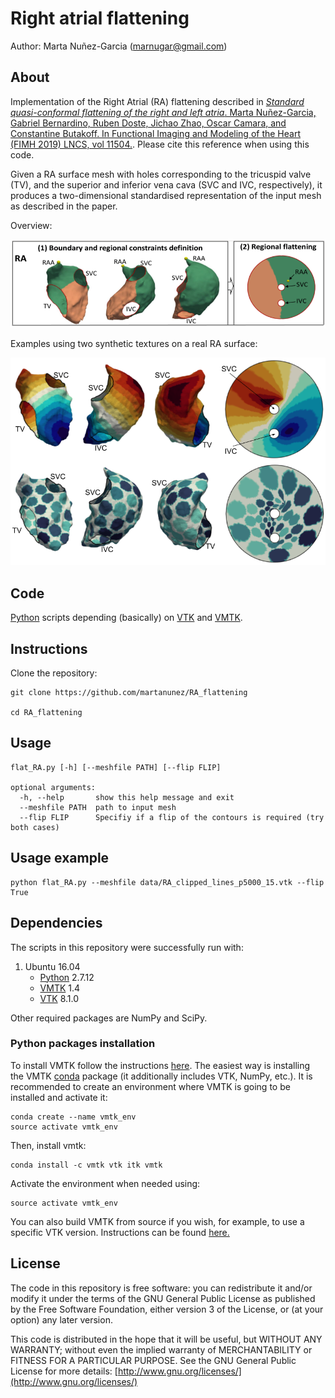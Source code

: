 # Right atrial flattening
Author: Marta Nuñez-Garcia (marnugar@gmail.com)

## About
Implementation of the Right Atrial (RA) flattening described in 
[*Standard quasi-conformal flattening of the right and left atria*. Marta Nuñez-Garcia, Gabriel Bernardino, Ruben Doste, Jichao Zhao, Oscar Camara, and Constantine Butakoff. In Functional Imaging and Modeling of the Heart (FIMH 2019) LNCS, vol 11504.](https://link.springer.com/chapter/10.1007%2F978-3-030-21949-9_10). Please cite this reference when using this code.

Given a RA surface mesh with holes corresponding to the tricuspid valve (TV), and the superior and inferior vena cava (SVC and IVC, respectively), it produces a two-dimensional standardised representation of the input mesh as described in the paper. 

Overview:

![Example image](https://github.com/martanunez/RA_flattening/blob/master/pipeline_RA.png)

Examples using two synthetic textures on a real RA surface:

![Examples](https://github.com/martanunez/RA_flattening/blob/master/syn_examples.png)

## Code
[Python](https://www.python.org/) scripts depending (basically) on [VTK](https://vtk.org/) and [VMTK](http://www.vmtk.org/). 


## Instructions
Clone the repository:
```
git clone https://github.com/martanunez/RA_flattening

cd RA_flattening
```

## Usage
```
flat_RA.py [-h] [--meshfile PATH] [--flip FLIP]

optional arguments:
  -h, --help       show this help message and exit
  --meshfile PATH  path to input mesh
  --flip FLIP      Specifiy if a flip of the contours is required (try both cases)

```

## Usage example
```
python flat_RA.py --meshfile data/RA_clipped_lines_p5000_15.vtk --flip True

```

## Dependencies
The scripts in this repository were successfully run with:
1. Ubuntu 16.04
    - [Python](https://www.python.org/) 2.7.12
    - [VMTK](http://www.vmtk.org/) 1.4
    - [VTK](https://vtk.org/) 8.1.0

  
Other required packages are NumPy and SciPy.  

### Python packages installation
To install VMTK follow the instructions [here](http://www.vmtk.org/download/). The easiest way is installing the VMTK [conda](https://docs.conda.io/en/latest/) package (it additionally includes VTK, NumPy, etc.). It is recommended to create an environment where VMTK is going to be installed and activate it:

```
conda create --name vmtk_env
source activate vmtk_env
```
Then, install vmtk:
```
conda install -c vmtk vtk itk vmtk
```
Activate the environment when needed using:
```
source activate vmtk_env
```
You can also build VMTK from source if you wish, for example, to use a specific VTK version. Instructions can be found [here.](http://www.vmtk.org/download/)


## License
The code in this repository is free software: you can redistribute it and/or modify it under the terms of the GNU General Public License as published by the Free Software Foundation, either version 3 of the License, or (at your option) any later version.

This code is distributed in the hope that it will be useful, but WITHOUT ANY WARRANTY; without even the implied warranty of MERCHANTABILITY or FITNESS FOR A PARTICULAR PURPOSE. See the GNU General Public License for more details: [http://www.gnu.org/licenses/](http://www.gnu.org/licenses/)
